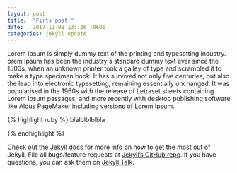 ```yaml
---
layout: post
title:  "Firts post!"
date:   2017-11-08 13::16 -0600
categories: jekyll update
---
```

 
Lorem Ipsum is simply dummy text of the printing and typesetting industry. 
orem Ipsum has been the industry's standard dummy text ever since the 1500s,
 when an unknown printer took a galley of type and scrambled it to make a type specimen book. 
 It has survived not only five centuries, but also the leap into electronic typesetting, 
 remaining essentially unchanged. It was popularised in the 1960s with the release of Letraset 
 sheets containing Lorem Ipsum passages, and more recently with desktop publishing software like 
 Aldus PageMaker including versions of Lorem Ipsum.

 {% highlight ruby %}
blalblblblbla 

{% endhighlight %}

Check out the [Jekyll docs][jekyll-docs] for more info on how to get the most out of Jekyll. File all bugs/feature requests at [Jekyll’s GitHub repo][jekyll-gh]. If you have questions, you can ask them on [Jekyll Talk][jekyll-talk].

[jekyll-docs]: https://jekyllrb.com/docs/home
[jekyll-gh]:   https://github.com/jekyll/jekyll
[jekyll-talk]: https://talk.jekyllrb.com/
